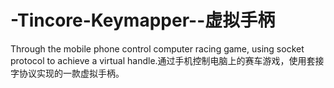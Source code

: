 # -Tincore-Keymapper--虚拟手柄
Through the mobile phone control computer racing game, using socket protocol to achieve a virtual handle.通过手机控制电脑上的赛车游戏，使用套接字协议实现的一款虚拟手柄。
